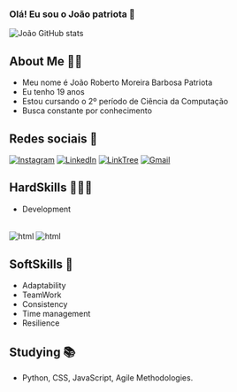 ### Olá! Eu sou o João patriota 👋

![João GitHub stats](https://github-readme-stats.vercel.app/api?username=devpatriota&show_icons=true&theme=dracula)

## About Me 🙍‍♂️
- Meu nome é João Roberto Moreira Barbosa Patriota
- Eu tenho 19 anos 
- Estou cursando o 2º período de Ciência da Computação
- Busca constante por conhecimento

## Redes sociais 📱

[![Instagram](https://img.shields.io/badge/Instagram-E4405F?style=for-the-badge&logo=instagram&logoColor=white)](https://www.instagram.com/jao._.patriota/)
[![LinkedIn](https://img.shields.io/badge/LinkedIn-0077B5?style=for-the-badge&logo=linkedin&logoColor=white)](www.linkedin.com/in/joão-patriota-b13468310)
[![LinkTree](https://img.shields.io/badge/linktree-39E09B?style=for-the-badge&logo=linktree&logoColor=white)](https://linktr.ee/DevPatriota) [![Gmail](https://img.shields.io/badge/Gmail-D14836?style=for-the-badge&logo=gmail&logoColor=white)](joao.patriota0@gmail.com)


## HardSkills 👨‍💻🧠
- Development

<div style="display: inline_block"><br/>
    <img align="center" alt="html" src="https://img.shields.io/badge/Python-14354C?style=for-the-badge&logo=python&logoColor=white"/> <img align="center" alt="html" src="https://img.shields.io/badge/HTML5-E34F26?style=for-the-badge&logo=html5&logoColor=white"/>
</div>

## SoftSkills 🧠

- Adaptability
- TeamWork
- Consistency
- Time management
- Resilience

## Studying 📚

- Python, CSS, JavaScript, Agile Methodologies.
